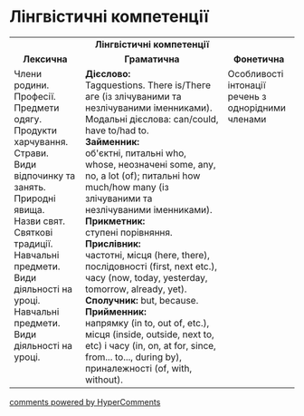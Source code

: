 <div id="hypercomments_widget" class="js-hypercomments-widget invisible"></div>

# Лінгвістичні компетенції


<table>
  <tr>
    <td align="center" colspan="3"><b>Лінгвістичні компетенції</b></td>
  </tr>
            <tr>
                <td align="center"><b>Лексична</b></td>
                <td align="center"><b>Граматична</b></td>
                <td align="center"><b>Фонетична</b></td>
            </tr>
            <tr>
                <td width="25%" style="vertical-align:top !important;">
Члени родини.<br>
Професії.<br>
Предмети одягу.<br>
Продукти харчування.<br>
Страви.<br>
Види відпочинку та занять.<br>
Природні явища. <br>
Назви свят. <br>
Святкові традиції.<br>
Навчальні предмети.<br>
Види діяльності на уроці.<br>
Навчальні предмети. <br>
Види діяльності на уроці.</td>
<td width="50%" style="vertical-align:top !important;">
<b>Дієслово:</b><br>
Tagquestions. There is/Thеге аге (із злічуваними та незлічуваними іменниками). Модальні дієслова: can/could, have to/had to.<br>
<b>Займенник:</b><br>
об'єктні, питальні who, whose, неозначені some, any, no, а lot (of); питальні how much/how many (із злічуваними та незлічуваними іменниками).<br>
<b>Прикметник:</b><br>
ступені порівняння.<br>
<b>Прислівник:</b><br>
частотні, місця (here, there), послідовності (first, next etc.), часу (now, today, yesterday, tomorrow, already, yet).<br>
<b>Сполучник:</b> but, because. <br>
<b>Прийменник:</b><br>
напрямку (in to, out of, etc.), місця (inside, outside, next to, etc) і часу (in, on, at for, since, from... to..., during by), приналежності (of, with, without).
</td>
<td width="25%" style="vertical-align:top !important;">Особливості інтонації речень з однорідними членами</td>
            </tr>
</table>

<div class="js-hypercomments-container">
    <a href="http://hypercomments.com" class="hc-link" title="comments widget">comments powered by HyperComments</a>
</div>
